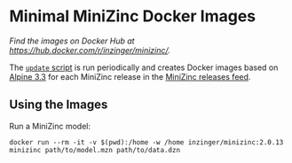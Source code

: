 # Minimal MiniZinc Docker Images

_Find the images on Docker Hub at <https://hub.docker.com/r/inzinger/minizinc/>._

The [`update` script](./update) is run periodically and creates Docker images based on [Alpine 3.3](https://hub.docker.com/_/alpine/) for each MiniZinc release in the [MiniZinc releases feed](https://github.com/MiniZinc/libminizinc/releases).

## Using the Images

Run a MiniZinc model:

    docker run --rm -it -v $(pwd):/home -w /home inzinger/minizinc:2.0.13 minizinc path/to/model.mzn path/to/data.dzn

